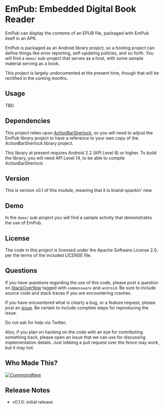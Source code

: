 EmPub: Embedded Digital Book Reader
===================================

EmPub can display the contents of an EPUB file, packaged with
EmPub itself in an APK.

EmPub is packaged as an Android library project, so a hosting
project can define things like error reporting, self-updating
policies, and so forth. You will find a `demo/` sub-project
that serves as a host, with some sample material serving as a book.

This project is largely undocumented at the present time, though
that will be rectified in the coming months.

Usage
-----
TBD

Dependencies
------------
This project relies upon [ActionBarSherlock](http://actionbarsherlock.com),
so you will need to adjust the EmPub library project to have a reference
to your own copy of the ActionBarSherlock library project.

This library at present requires Android 2.2 (API Level 8) or
higher. To *build* the library, you will need API Level 14, to be able
to compile ActionBarSherlock.

Version
-------
This is version v0.1 of this module, meaning that it is brand-spankin' new.

Demo
----
In the `demo/` sub-project you will find
a sample activity that demonstrates the use of EmPub.

License
-------
The code in this project is licensed under the Apache
Software License 2.0, per the terms of the included LICENSE
file.

Questions
---------
If you have questions regarding the use of this code, please post a question
on [StackOverflow](http://stackoverflow.com/questions/ask) tagged with `commonsware` and `android`.
Be sure to include source code and stack traces if you are encountering crashes.

If you have encountered what is clearly a bug, or a feature request,
please post an [issue](https://github.com/commonsguy/empub/issues).
Be certain to include complete steps for reproducing the issue.

Do not ask for help via Twitter.

Also, if you plan on hacking
on the code with an eye for contributing something back,
please open an issue that we can use for discussing
implementation details. Just lobbing a pull request over
the fence may work, but it may not.

Who Made This?
--------------
<a href="http://commonsware.com">![CommonsWare](http://commonsware.com/images/logo.png)</a>

Release Notes
-------------
- v0.1.0: initial release

